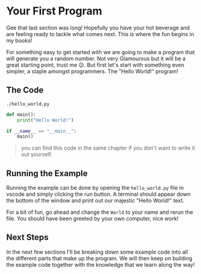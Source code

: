 # Your First Program

Gee that last section was long! Hopefully you have your hot beverage and are feeling ready to tackle what comes next. This is where the fun begins in my books!

For something easy to get started with we are going to make a program that will generate you a random number. Not very Glamourous but it will be a great starting point, trust me 😉. But first let's start with something even simpler, a staple amongst programmers. The "Hello World!" program!

## The Code

`./hello_world.py`

```python
def main():
    print("Hello World!")

if __name__ == "__main__":
    main()
```

> you can find this code in the same chapter if you don't want to write it out yourself.

## Running the Example

Running the example can be done by opening the `hello_world.py` file in vscode and simply clicking the run button. A terminal should appear down the bottom of the window and print out our majestic "Hello World!" text.

For a bit of fun, go ahead and change the `World` to your name and rerun the file. You should have been greeted by your own computer, nice work!

## Next Steps

In the next few sections I'll be breaking down some example code into all the different parts that make up the program. We will then keep on building the example code together with the knowledge that we learn along the way!